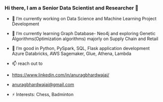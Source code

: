 ### Hi there, I am a Senior Data Scientist and Researcher 👋

- 🔭 I’m currently working on Data Science and Machine Learning Project Development

- 🌱 I’m currently learning Graph Database- Neo4j and
   exploring Genetic Algorithms(Optimization algorithms) majorly on Supply Chain and Retail

- 🤔 I’m good in Python,
   PySpark,
   SQL, 
   Flask application development
   Azure Databricks, 
   AWS Sagemaker, Glue, Athena, Lambda 
   
- 📫  reach out to 
- https://www.linkedin.com/in/anuragbhardwajai/
- anuragbhardwajai@gmail.com

- ⚡ Interests: Chess, Badminton
